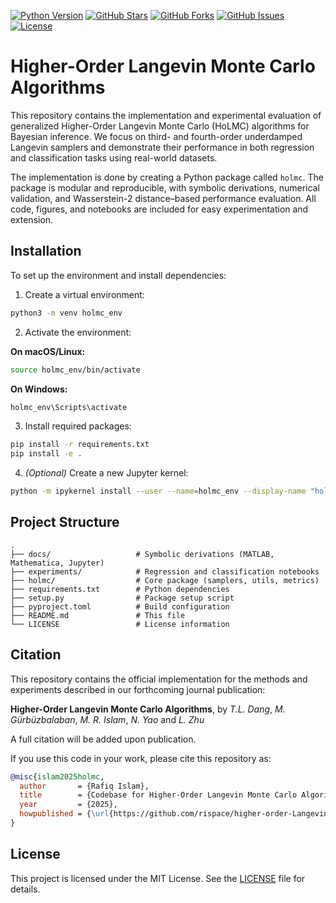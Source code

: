 [![Python Version](https://img.shields.io/badge/python-3.10%2B-blue.svg?style=for-the-badge&logo=python)](https://www.python.org/downloads/)
[![GitHub Stars](https://img.shields.io/github/stars/rispace/higher-order-Langevin-dynamics?style=for-the-badge&_=1)](https://github.com/rispace/higher-order-Langevin-dynamics/stargazers)
[![GitHub Forks](https://img.shields.io/github/forks/rispace/higher-order-Langevin-dynamics?style=for-the-badge&_=1)](https://github.com/rispace/higher-order-Langevin-dynamics/network/members)
[![GitHub Issues](https://img.shields.io/github/issues/rispace/higher-order-Langevin-dynamics?style=for-the-badge&_=1)](https://github.com/rispace/higher-order-Langevin-dynamics/issues)
[![License](https://img.shields.io/github/license/rispace/higher-order-Langevin-dynamics?style=for-the-badge&_=1)](https://github.com/rispace/higher-order-Langevin-dynamics/blob/main/LICENSE)


# Higher-Order Langevin Monte Carlo Algorithms

This repository contains the implementation and experimental evaluation of generalized Higher-Order Langevin Monte Carlo (HoLMC) algorithms for Bayesian inference. We focus on third- and fourth-order underdamped Langevin samplers and demonstrate their performance in both regression and classification tasks using real-world datasets.

The implementation is done by creating a Python package called `holmc`.
The package is modular and reproducible, with symbolic derivations, numerical validation, and Wasserstein-2 distance–based performance evaluation. All code, figures, and notebooks are included for easy experimentation and extension.

## Installation

To set up the environment and install dependencies:

1. Create a virtual environment:

```bash
python3 -m venv holmc_env
```

2. Activate the environment:

**On macOS/Linux:**

```bash
source holmc_env/bin/activate
```

**On Windows:**

```bash
holmc_env\Scripts\activate
```

3. Install required packages:

```bash
pip install -r requirements.txt
pip install -e .
```

4. *(Optional)* Create a new Jupyter kernel:

```bash
python -m ipykernel install --user --name=holmc_env --display-name "holmc_env"
```

## Project Structure

```
.
├── docs/                   # Symbolic derivations (MATLAB, Mathematica, Jupyter)
├── experiments/            # Regression and classification notebooks
├── holmc/                  # Core package (samplers, utils, metrics)
├── requirements.txt        # Python dependencies
├── setup.py                # Package setup script
├── pyproject.toml          # Build configuration
├── README.md               # This file
└── LICENSE                 # License information
```

## Citation

This repository contains the official implementation for the methods and experiments described in our forthcoming journal publication:

**Higher-Order Langevin Monte Carlo Algorithms**, by *T.L. Dang*, *M. Gürbüzbalaban*, *M. R. Islam*, *N. Yao* and *L. Zhu*

A full citation will be added upon publication.

If you use this code in your work, please cite this repository as:

```bibtex
@misc{islam2025holmc,
  author       = {Rafiq Islam},
  title        = {Codebase for Higher-Order Langevin Monte Carlo Algorithms},
  year         = {2025},
  howpublished = {\url{https://github.com/rispace/higher-order-Langevin-dynamics}}
}
```

## License

This project is licensed under the MIT License. See the [LICENSE](LICENSE) file for details.
